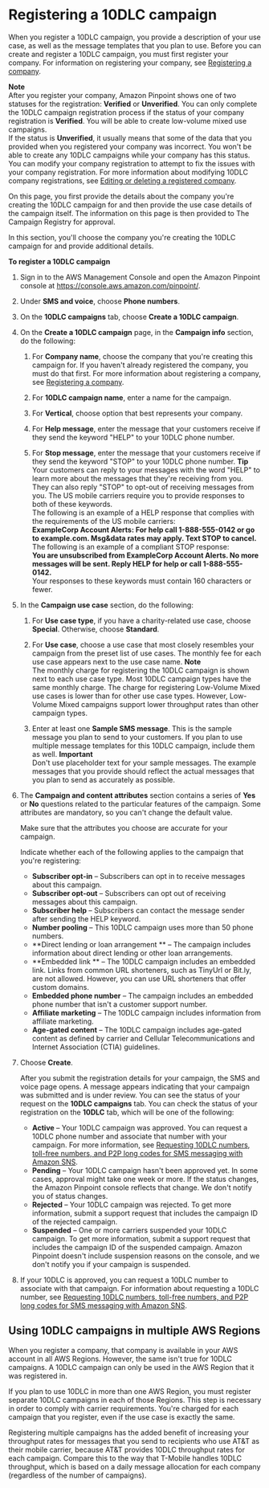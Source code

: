 # Registering a 10DLC campaign<a name="sns-settings-register-campaign-10dlc"></a>

When you register a 10DLC campaign, you provide a description of your use case, as well as the message templates that you plan to use\. Before you can create and register a 10DLC campaign, you must first register your company\. For information on registering your company, see [Registering a company](sns-settings-register-company.md)\.

**Note**  
After you register your company, Amazon Pinpoint shows one of two statuses for the registration: **Verified** or **Unverified**\. You can only complete the 10DLC campaign registration process if the status of your company registration is **Verified**\. You will be able to create low\-volume mixed use campaigns\.  
If the status is **Unverified**, it usually means that some of the data that you provided when you registered your company was incorrect\. You won't be able to create any 10DLC campaigns while your company has this status\. You can modify your company registration to attempt to fix the issues with your company registration\. For more information about modifying 10DLC company registrations, see [Editing or deleting a registered company](sns-settings-10dlc-modify-company.md)\.

On this page, you first provide the details about the company you're creating the 10DLC campaign for and then provide the use case details of the campaign itself\. The information on this page is then provided to The Campaign Registry for approval\.

In this section, you'll choose the company you're creating the 10DLC campaign for and provide additional details\.

**To register a 10DLC campaign**

1. Sign in to the AWS Management Console and open the Amazon Pinpoint console at [https://console\.aws\.amazon\.com/pinpoint/](https://console.aws.amazon.com/pinpoint/)\.

1. Under **SMS and voice**, choose **Phone numbers**\.

1. On the **10DLC campaigns** tab, choose **Create a 10DLC campaign**\.

1. On the **Create a 10DLC campaign** page, in the **Campaign info** section, do the following:

   1. For **Company name**, choose the company that you're creating this campaign for\. If you haven't already registered the company, you must do that first\. For more information about registering a company, see [Registering a company](sns-settings-register-company.md)\.

   1. For **10DLC campaign name**, enter a name for the campaign\.

   1. For **Vertical**, choose option that best represents your company\.

   1. For **Help message**, enter the message that your customers receive if they send the keyword "HELP" to your 10DLC phone number\.

   1. For **Stop message**, enter the message that your customers receive if they send the keyword "STOP" to your 10DLC phone number\.
**Tip**  
Your customers can reply to your messages with the word "HELP" to learn more about the messages that they're receiving from you\. They can also reply "STOP" to opt\-out of receiving messages from you\. The US mobile carriers require you to provide responses to both of these keywords\.  
The following is an example of a HELP response that complies with the requirements of the US mobile carriers:  
**ExampleCorp Account Alerts: For help call 1\-888\-555\-0142 or go to example\.com\. Msg&data rates may apply\. Text STOP to cancel\.**  
The following is an example of a compliant STOP response:  
**You are unsubscribed from ExampleCorp Account Alerts\. No more messages will be sent\. Reply HELP for help or call 1\-888\-555\-0142\.**  
Your responses to these keywords must contain 160 characters or fewer\.

1. In the **Campaign use case** section, do the following:

   1. For **Use case type**, if you have a charity\-related use case, choose **Special**\. Otherwise, choose **Standard**\.

   1. For **Use case**, choose a use case that most closely resembles your campaign from the preset list of use cases\. The monthly fee for each use case appears next to the use case name\.
**Note**  
The monthly charge for registering the 10DLC campaign is shown next to each use case type\. Most 10DLC campaign types have the same monthly charge\. The charge for registering Low\-Volume Mixed use cases is lower than for other use case types\. However, Low\-Volume Mixed campaigns support lower throughput rates than other campaign types\.

   1. Enter at least one **Sample SMS message**\. This is the sample message you plan to send to your customers\. If you plan to use multiple message templates for this 10DLC campaign, include them as well\.
**Important**  
Don't use placeholder text for your sample messages\. The example messages that you provide should reflect the actual messages that you plan to send as accurately as possible\.

1. The **Campaign and content attributes** section contains a series of **Yes** or **No** questions related to the particular features of the campaign\. Some attributes are mandatory, so you can't change the default value\.

   Make sure that the attributes you choose are accurate for your campaign\.

   Indicate whether each of the following applies to the campaign that you're registering:
   + **Subscriber opt\-in** – Subscribers can opt in to receive messages about this campaign\.
   + **Subscriber opt\-out** – Subscribers can opt out of receiving messages about this campaign\.
   + **Subscriber help** – Subscribers can contact the message sender after sending the HELP keyword\.
   + **Number pooling** – This 10DLC campaign uses more than 50 phone numbers\. 
   + **Direct lending or loan arrangement ** – The campaign includes information about direct lending or other loan arrangements\.
   + **Embedded link ** – The 10DLC campaign includes an embedded link\. Links from common URL shorteners, such as TinyUrl or Bit\.ly, are not allowed\. However, you can use URL shorteners that offer custom domains\.
   + **Embedded phone number** – The campaign includes an embedded phone number that isn't a customer support number\. 
   + **Affiliate marketing** – The 10DLC campaign includes information from affiliate marketing\.
   + **Age\-gated content** – The 10DLC campaign includes age\-gated content as defined by carrier and Cellular Telecommunications and Internet Association \(CTIA\) guidelines\.

1. Choose **Create**\. 

   After you submit the registration details for your campaign, the SMS and voice page opens\. A message appears indicating that your campaign was submitted and is under review\. You can see the status of your request on the **10DLC campaigns** tab\. You can check the status of your registration on the **10DLC** tab, which will be one of the following:
   + **Active** – Your 10DLC campaign was approved\. You can request a 10DLC phone number and associate that number with your campaign\. For more information, see [Requesting 10DLC numbers, toll\-free numbers, and P2P long codes for SMS messaging with Amazon SNS](channels-sms-awssupport-long-code.md)\.
   + **Pending** – Your 10DLC campaign hasn't been approved yet\. In some cases, approval might take one week or more\. If the status changes, the Amazon Pinpoint console reflects that change\. We don't notify you of status changes\.
   + **Rejected** – Your 10DLC campaign was rejected\. To get more information, submit a support request that includes the campaign ID of the rejected campaign\.
   + **Suspended** – One or more carriers suspended your 10DLC campaign\. To get more information, submit a support request that includes the campaign ID of the suspended campaign\. Amazon Pinpoint doesn't include suspension reasons on the console, and we don't notify you if your campaign is suspended\.

1. If your 10DLC is approved, you can request a 10DLC number to associate with that campaign\. For information about requesting a 10DLC number, see [Requesting 10DLC numbers, toll\-free numbers, and P2P long codes for SMS messaging with Amazon SNS](channels-sms-awssupport-long-code.md)\.

## Using 10DLC campaigns in multiple AWS Regions<a name="sns-settings-10dlc-multiple-regions"></a>

When you register a company, that company is available in your AWS account in all AWS Regions\. However, the same isn't true for 10DLC campaigns\. A 10DLC campaign can only be used in the AWS Region that it was registered in\.

If you plan to use 10DLC in more than one AWS Region, you must register separate 10DLC campaigns in each of those Regions\. This step is necessary in order to comply with carrier requirements\. You're charged for each campaign that you register, even if the use case is exactly the same\.

Registering multiple campaigns has the added benefit of increasing your throughput rates for messages that you send to recipients who use AT&T as their mobile carrier, because AT&T provides 10DLC throughput rates for each campaign\. Compare this to the way that T\-Mobile handles 10DLC throughput, which is based on a daily message allocation for each company \(regardless of the number of campaigns\)\.
